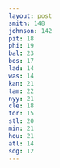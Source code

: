 ```yaml
---
layout: post
smith: 148
johnson: 142
pit: 18
phi: 19
bal: 23
bos: 17
lad: 14
was: 14
kan: 21
tam: 22
nyy: 21
cle: 18
tor: 15
stl: 20
min: 21
hou: 21
atl: 14
sdg: 12
---
```

